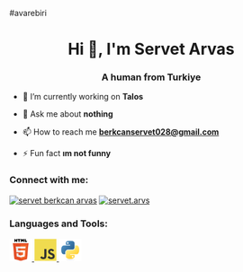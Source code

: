 #avarebiri
<h1 align="center">Hi 👋, I'm Servet Arvas</h1>
<h3 align="center">A human from Turkiye</h3>

- 🔭 I’m currently working on **Talos**

- 💬 Ask me about **nothing**

- 📫 How to reach me **berkcanservet028@gmail.com**

- ⚡ Fun fact **ım not funny**

<h3 align="left">Connect with me:</h3>
<p align="left">
<a href="https://linkedin.com/in/servet berkcan arvas" target="blank"><img align="center" src="https://raw.githubusercontent.com/rahuldkjain/github-profile-readme-generator/master/src/images/icons/Social/linked-in-alt.svg" alt="servet berkcan arvas" height="30" width="40" /></a>
<a href="https://instagram.com/servet.arvs" target="blank"><img align="center" src="https://raw.githubusercontent.com/rahuldkjain/github-profile-readme-generator/master/src/images/icons/Social/instagram.svg" alt="servet.arvs" height="30" width="40" /></a>
</p>

<h3 align="left">Languages and Tools:</h3>
<p align="left"> <a href="https://www.w3.org/html/" target="_blank" rel="noreferrer"> <img src="https://raw.githubusercontent.com/devicons/devicon/master/icons/html5/html5-original-wordmark.svg" alt="html5" width="40" height="40"/> </a> <a href="https://developer.mozilla.org/en-US/docs/Web/JavaScript" target="_blank" rel="noreferrer"> <img src="https://raw.githubusercontent.com/devicons/devicon/master/icons/javascript/javascript-original.svg" alt="javascript" width="40" height="40"/> </a> <a href="https://www.python.org" target="_blank" rel="noreferrer"> <img src="https://raw.githubusercontent.com/devicons/devicon/master/icons/python/python-original.svg" alt="python" width="40" height="40"/> </a> </p>

